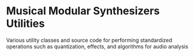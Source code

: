 # Musical Modular Synthesizers Utilities
Various utility classes and source code for performing standardized operations such as quantization, effects, and algorithms for audio analysis
